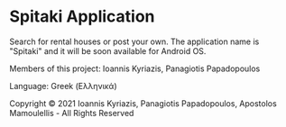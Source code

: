 # Spitaki Application
Search for rental houses or post your own. The application name is "Spitaki" and it will be soon available for Android OS.

Members of this project: Ioannis Kyriazis, Panagiotis Papadopoulos

Language: Greek (Ελληνικά)

Copyright © 2021 Ioannis Kyriazis, Panagiotis Papadopoulos, Apostolos Mamoulellis - All Rights Reserved
